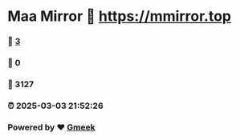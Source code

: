 # Maa Mirror :link: https://mmirror.top 
### :page_facing_up: [3](https://mmirror.top/tag.html) 
### :speech_balloon: 0 
### :hibiscus: 3127 
### :alarm_clock: 2025-03-03 21:52:26 
### Powered by :heart: [Gmeek](https://github.com/Meekdai/Gmeek)
